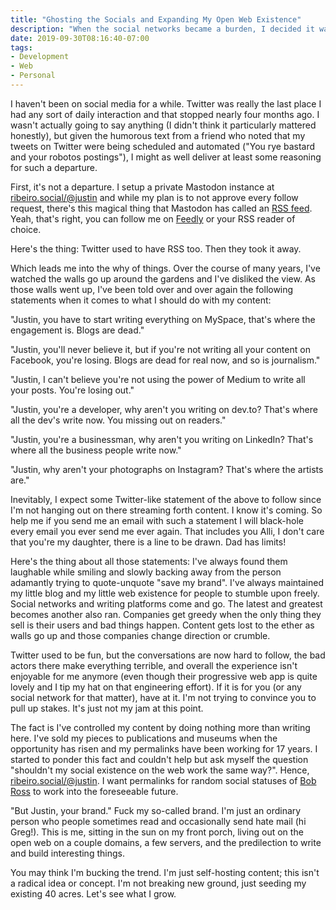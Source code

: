 ```yaml
---
title: "Ghosting the Socials and Expanding My Open Web Existence"
description: "When the social networks became a burden, I decided it was time to pull stakes and set off on a new content journey on the open web."
date: 2019-09-30T08:16:40-07:00
tags:
- Development
- Web
- Personal
---
```


I haven't been on social media for a while. Twitter was really the last place I had any sort of daily interaction and that stopped nearly four months ago. I wasn't actually going to say anything (I didn't think it particularly mattered honestly), but given the humorous text from a friend who noted that my tweets on Twitter were being scheduled and automated ("You rye bastard and your robotos postings"), I might as well deliver at least some reasoning for such a departure.

First, it's not a departure. I setup a private Mastodon instance at [ribeiro.social/@justin](https://ribeiro.social/@justin) and while my plan is to not approve every follow request, there's this magical thing that Mastodon has called an [RSS feed](https://ribeiro.social/users/justin.rss). Yeah, that's right, you can follow me on [Feedly](https://feedly.com/i/subscription/feed%2Fhttps%3A%2F%2Fribeiro.social%2Fusers%2Fjustin.rss') or your RSS reader of choice.

Here's the thing: Twitter used to have RSS too. Then they took it away.

Which leads me into the why of things. Over the course of many years, I've watched the walls go up around the gardens and I've disliked the view. As those walls went up, I've been told over and over again the following statements when it comes to what I should do with my content:

"Justin, you have to start writing everything on MySpace, that's where the engagement is. Blogs are dead."

"Justin, you'll never believe it, but if you're not writing all your content on Facebook, you're losing. Blogs are dead for real now, and so is journalism."

"Justin, I can't believe you're not using the power of Medium to write all your posts. You're losing out."

"Justin, you're a developer, why aren't you writing on dev.to? That's where all the dev's write now. You missing out on readers."

"Justin, you're a businessman, why aren't you writing on LinkedIn? That's where all the business people write now."

"Justin, why aren't your photographs on Instagram? That's where the artists are."

Inevitably, I expect some Twitter-like statement of the above to follow since I'm not hanging out on there streaming forth content. I know it's coming. So help me if you send me an email with such a statement I will black-hole every email you ever send me ever again.  That includes you Alli, I don't care that you're my daughter, there is a line to be drawn. Dad has limits!

Here's the thing about all those statements: I've always found them laughable while smiling and slowly backing away from the person adamantly trying to quote-unquote "save my brand". I've always maintained my little blog and my little web existence for people to stumble upon freely. Social networks and writing platforms come and go. The latest and greatest becomes another also ran. Companies get greedy when the only thing they sell is their users and bad things happen. Content gets lost to the ether as walls go up and those companies change direction or crumble.

Twitter used to be fun, but the conversations are now hard to follow, the bad actors there make everything terrible, and overall the experience isn't enjoyable for me anymore (even though their progressive web app is quite lovely and I tip my hat on that engineering effort). If it is for you (or any social network for that matter), have at it. I'm not trying to convince you to pull up stakes. It's just not my jam at this point.

The fact is I've controlled my content by doing nothing more than writing here. I've sold my pieces to publications and museums when the opportunity has risen and my permalinks have been working for 17 years. I started to ponder this fact and couldn't help but ask myself the question "shouldn't my social existence on the web work the same way?". Hence, [ribeiro.social/@justin](https://ribeiro.social/@justin). I want permalinks for random social statuses of [Bob Ross](https://ribeiro.social/web/statuses/102872822264201997) to work into the foreseeable future.

"But Justin, your brand." Fuck my so-called brand. I'm just an ordinary person who people sometimes read and occasionally send hate mail (hi Greg!). This is me, sitting in the sun on my front porch, living out on the open web on a couple domains, a few servers, and the predilection to write and build interesting things.

You may think I'm bucking the trend. I'm just self-hosting content; this isn't a radical idea or concept. I'm not breaking new ground, just seeding my existing 40 acres. Let's see what I grow.
